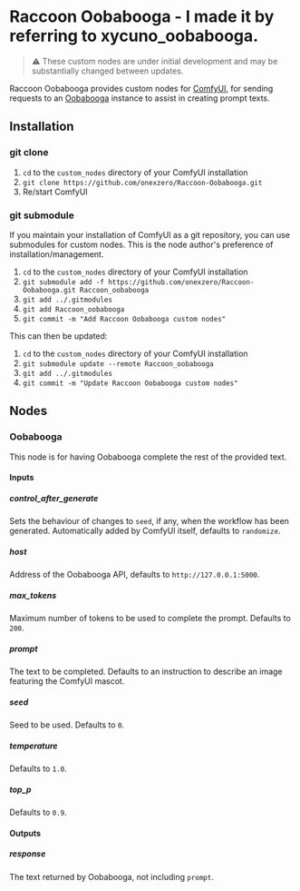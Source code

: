 # Raccoon Oobabooga - I made it by referring to xycuno_oobabooga.

> :warning: These custom nodes are under initial development and may be
> substantially changed between updates.

Raccoon Oobabooga provides custom nodes for
[ComfyUI](https://github.com/comfyanonymous/ComfyUI), for sending requests to
an [Oobabooga](https://github.com/oobabooga/text-generation-webui) instance to
assist in creating prompt texts.

## Installation

### git clone

1. `cd` to the `custom_nodes` directory of your ComfyUI installation
2. `git clone https://github.com/onexzero/Raccoon-Oobabooga.git`
3. Re/start ComfyUI

### git submodule

If you maintain your installation of ComfyUI as a git repository, you can use
submodules for custom nodes. This is the node author's preference of
installation/management.

1. `cd` to the `custom_nodes` directory of your ComfyUI installation
2. `git submodule add -f https://github.com/onexzero/Raccoon-Oobabooga.git Raccoon_oobabooga`
3. `git add ../.gitmodules`
4. `git add Raccoon_oobabooga`
5. `git commit -m "Add Raccoon Oobabooga custom nodes"`

This can then be updated:
 
1. `cd` to the `custom_nodes` directory of your ComfyUI installation
2. `git submodule update --remote Raccoon_oobabooga`
3. `git add ../.gitmodules`
4. `git commit -m "Update Raccoon Oobabooga custom nodes"`

## Nodes

### Oobabooga

This node is for having Oobabooga complete the rest of the provided text.

#### Inputs

##### control_after_generate

Sets the behaviour of changes to `seed`, if any, when the workflow has been
generated. Automatically added by ComfyUI itself, defaults to `randomize`.

##### host

Address of the Oobabooga API, defaults to `http://127.0.0.1:5000`.

##### max_tokens

Maximum number of tokens to be used to complete the prompt. Defaults to `200`.

##### prompt

The text to be completed. Defaults to an instruction to describe an image
featuring the ComfyUI mascot.

##### seed

Seed to be used. Defaults to `0`.

##### temperature

Defaults to `1.0`.

##### top_p

Defaults to `0.9`.

#### Outputs

##### response

The text returned by Oobabooga, not including `prompt`.
